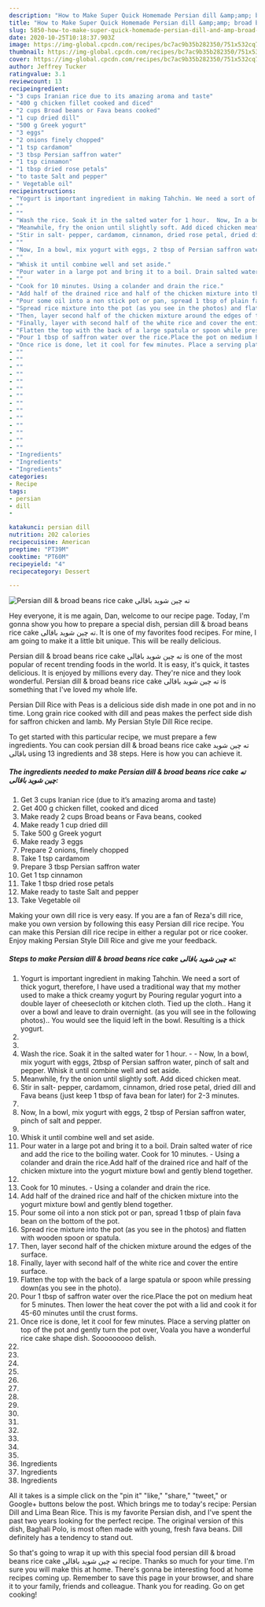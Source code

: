 ```yaml
---
description: "How to Make Super Quick Homemade Persian dill &amp;amp; broad beans rice cake ته چین شوید باقالی"
title: "How to Make Super Quick Homemade Persian dill &amp;amp; broad beans rice cake ته چین شوید باقالی"
slug: 5850-how-to-make-super-quick-homemade-persian-dill-and-amp-broad-beans-rice-cake
date: 2020-10-25T10:18:37.903Z
image: https://img-global.cpcdn.com/recipes/bc7ac9b35b282350/751x532cq70/persian-dill-broad-beans-rice-cake-ته-چین-شوید-باقالی-recipe-main-photo.jpg
thumbnail: https://img-global.cpcdn.com/recipes/bc7ac9b35b282350/751x532cq70/persian-dill-broad-beans-rice-cake-ته-چین-شوید-باقالی-recipe-main-photo.jpg
cover: https://img-global.cpcdn.com/recipes/bc7ac9b35b282350/751x532cq70/persian-dill-broad-beans-rice-cake-ته-چین-شوید-باقالی-recipe-main-photo.jpg
author: Jeffrey Tucker
ratingvalue: 3.1
reviewcount: 13
recipeingredient:
- "3 cups Iranian rice due to its amazing aroma and taste"
- "400 g chicken fillet cooked and diced"
- "2 cups Broad beans or Fava beans cooked"
- "1 cup dried dill"
- "500 g Greek yogurt"
- "3 eggs"
- "2 onions finely chopped"
- "1 tsp cardamom"
- "3 tbsp Persian saffron water"
- "1 tsp cinnamon"
- "1 tbsp dried rose petals"
- "to taste Salt and pepper"
- " Vegetable oil"
recipeinstructions:
- "Yogurt is important ingredient in making Tahchin. We need a sort of thick yogurt, therefore, I have used a traditional way that my mother used to make a thick creamy yogurt by Pouring regular yogurt into a double layer of cheesecloth or kitchen cloth. Tied up the cloth.. Hang it over a bowl and leave to drain overnight. (as you will see in the following photos).. You would see the liquid left in the bowl. Resulting is a thick yogurt."
- ""
- ""
- "Wash the rice. Soak it in the salted water for 1 hour.  Now, In a bowl, mix yogurt with eggs, 2tbsp of Persian saffron water, pinch of salt and pepper. Whisk it until combine well and set aside."
- "Meanwhile, fry the onion until slightly soft. Add diced chicken meat."
- "Stir in salt- pepper, cardamom, cinnamon, dried rose petal, dried dill and Fava beans (just keep 1 tbsp of fava bean for later) for 2-3 minutes."
- ""
- "Now, In a bowl, mix yogurt with eggs, 2 tbsp of Persian saffron water, pinch of salt and pepper."
- ""
- "Whisk it until combine well and set aside."
- "Pour water in a large pot and bring it to a boil. Drain salted water of rice and add the rice to the boiling water. Cook for 10 minutes. Using a colander and drain the rice.Add half of the drained rice and half of the chicken mixture into the yogurt mixture bowl and gently blend together."
- ""
- "Cook for 10 minutes. Using a colander and drain the rice."
- "Add half of the drained rice and half of the chicken mixture into the yogurt mixture bowl and gently blend together."
- "Pour some oil into a non stick pot or pan, spread 1 tbsp of plain fava bean on the bottom of the pot."
- "Spread rice mixture into the pot (as you see in the photos) and flatten with wooden spoon or spatula."
- "Then, layer second half of the chicken mixture around the edges of the surface."
- "Finally, layer with second half of the white rice and cover the entire surface."
- "Flatten the top with the back of a large spatula or spoon while pressing down(as you see in the photo)."
- "Pour 1 tbsp of saffron water over the rice.Place the pot on medium heat for 5 minutes. Then lower the heat cover the pot with a lid and cook it for 45-60 minutes until the crust forms."
- "Once rice is done, let it cool for few minutes. Place a serving platter on top of the pot and gently turn the pot over, Voala you have a wonderful rice cake shape dish. Sooooooooo delish."
- ""
- ""
- ""
- ""
- ""
- ""
- ""
- ""
- ""
- ""
- ""
- ""
- ""
- ""
- "Ingredients"
- "Ingredients"
- "Ingredients"
categories:
- Recipe
tags:
- persian
- dill
- 

katakunci: persian dill  
nutrition: 202 calories
recipecuisine: American
preptime: "PT39M"
cooktime: "PT60M"
recipeyield: "4"
recipecategory: Dessert

---
```



![Persian dill &amp; broad beans rice cake ته چین شوید باقالی](https://img-global.cpcdn.com/recipes/bc7ac9b35b282350/751x532cq70/persian-dill-broad-beans-rice-cake-ته-چین-شوید-باقالی-recipe-main-photo.jpg)

Hey everyone, it is me again, Dan, welcome to our recipe page. Today, I'm gonna show you how to prepare a special dish, persian dill &amp; broad beans rice cake ته چین شوید باقالی. It is one of my favorites food recipes. For mine, I am going to make it a little bit unique. This will be really delicious.

Persian dill &amp; broad beans rice cake ته چین شوید باقالی is one of the most popular of recent trending foods in the world. It is easy, it's quick, it tastes delicious. It is enjoyed by millions every day. They're nice and they look wonderful. Persian dill &amp; broad beans rice cake ته چین شوید باقالی is something that I've loved my whole life.

Persian Dill Rice with Peas is a delicious side dish made in one pot and in no time. Long grain rice cooked with dill and peas makes the perfect side dish for saffron chicken and lamb. My Persian Style Dill Rice recipe.


To get started with this particular recipe, we must prepare a few ingredients. You can cook persian dill &amp; broad beans rice cake ته چین شوید باقالی using 13 ingredients and 38 steps. Here is how you can achieve it.

<!--inarticleads1-->

##### The ingredients needed to make Persian dill &amp; broad beans rice cake ته چین شوید باقالی:

1. Get 3 cups Iranian rice (due to it’s amazing aroma and taste)
1. Get 400 g chicken fillet, cooked and diced
1. Make ready 2 cups Broad beans or Fava beans, cooked
1. Make ready 1 cup dried dill
1. Take 500 g Greek yogurt
1. Make ready 3 eggs
1. Prepare 2 onions, finely chopped
1. Take 1 tsp cardamom
1. Prepare 3 tbsp Persian saffron water
1. Get 1 tsp cinnamon
1. Take 1 tbsp dried rose petals
1. Make ready to taste Salt and pepper
1. Take  Vegetable oil


Making your own dill rice is very easy. If you are a fan of Reza&#39;s dill rice, make you own version by following this easy Persian dill rice recipe. You can make this Persian dill rice recipe in either a regular pot or rice cooker. Enjoy making Persian Style Dill Rice and give me your feedback. 

<!--inarticleads2-->

##### Steps to make Persian dill &amp; broad beans rice cake ته چین شوید باقالی:

1. Yogurt is important ingredient in making Tahchin. We need a sort of thick yogurt, therefore, I have used a traditional way that my mother used to make a thick creamy yogurt by Pouring regular yogurt into a double layer of cheesecloth or kitchen cloth. Tied up the cloth.. Hang it over a bowl and leave to drain overnight. (as you will see in the following photos).. You would see the liquid left in the bowl. Resulting is a thick yogurt.
1. 
1. 
1. Wash the rice. Soak it in the salted water for 1 hour. -  - Now, In a bowl, mix yogurt with eggs, 2tbsp of Persian saffron water, pinch of salt and pepper. Whisk it until combine well and set aside.
1. Meanwhile, fry the onion until slightly soft. Add diced chicken meat.
1. Stir in salt- pepper, cardamom, cinnamon, dried rose petal, dried dill and Fava beans (just keep 1 tbsp of fava bean for later) for 2-3 minutes.
1. 
1. Now, In a bowl, mix yogurt with eggs, 2 tbsp of Persian saffron water, pinch of salt and pepper.
1. 
1. Whisk it until combine well and set aside.
1. Pour water in a large pot and bring it to a boil. Drain salted water of rice and add the rice to the boiling water. Cook for 10 minutes. - Using a colander and drain the rice.Add half of the drained rice and half of the chicken mixture into the yogurt mixture bowl and gently blend together.
1. 
1. Cook for 10 minutes. - Using a colander and drain the rice.
1. Add half of the drained rice and half of the chicken mixture into the yogurt mixture bowl and gently blend together.
1. Pour some oil into a non stick pot or pan, spread 1 tbsp of plain fava bean on the bottom of the pot.
1. Spread rice mixture into the pot (as you see in the photos) and flatten with wooden spoon or spatula.
1. Then, layer second half of the chicken mixture around the edges of the surface.
1. Finally, layer with second half of the white rice and cover the entire surface.
1. Flatten the top with the back of a large spatula or spoon while pressing down(as you see in the photo).
1. Pour 1 tbsp of saffron water over the rice.Place the pot on medium heat for 5 minutes. Then lower the heat cover the pot with a lid and cook it for 45-60 minutes until the crust forms.
1. Once rice is done, let it cool for few minutes. Place a serving platter on top of the pot and gently turn the pot over, Voala you have a wonderful rice cake shape dish. Sooooooooo delish.
1. 
1. 
1. 
1. 
1. 
1. 
1. 
1. 
1. 
1. 
1. 
1. 
1. 
1. 
1. Ingredients
1. Ingredients
1. Ingredients


All it takes is a simple click on the &#34;pin it&#34; &#34;like,&#34; &#34;share,&#34; &#34;tweet,&#34; or Google+ buttons below the post. Which brings me to today&#39;s recipe: Persian Dill and Lima Bean Rice. This is my favorite Persian dish, and I&#39;ve spent the past two years looking for the perfect recipe. The original version of this dish, Baghali Polo, is most often made with young, fresh fava beans. Dill definitely has a tendency to stand out. 

So that's going to wrap it up with this special food persian dill &amp; broad beans rice cake ته چین شوید باقالی recipe. Thanks so much for your time. I'm sure you will make this at home. There's gonna be interesting food at home recipes coming up. Remember to save this page in your browser, and share it to your family, friends and colleague. Thank you for reading. Go on get cooking!
